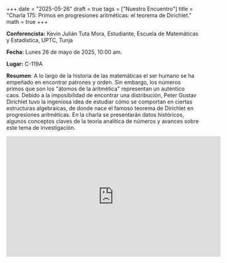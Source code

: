 +++
date  = "2025-05-26"
draft = true
tags  = ["Nuestro Encuentro"]
title = "Charla 175: Primos en progresiones aritméticas: el teorema de Dirichlet."
math  = true
+++

**Conferencista:** Kevin Julián Tuta Mora, Estudiante, Escuela de Matemáticas y Estadística, UPTC, Tunja

**Fecha:** Lunes 26 de mayo de 2025, 10:00 am.

**Lugar:** C-119A

**Resumen**: A lo largo de la historia de las matemáticas el ser humano se ha empeñado en encontrar patrones y orden. Sin embargo, los números primos que son los "átomos de la aritmética" representan un auténtico caos. Debido a la imposibilidad de encontrar una distribución, Peter Gustav Dirichlet tuvo la ingeniosa idea de estudiar cómo se comportan en ciertas estructuras algebraicas, de donde nace el famoso teorema de Dirichlet en progresiones aritméticas. En la charla se presentarán datos históricos, algunos conceptos claves de la teoría analítica de números y avances sobre este tema de investigación.


<iframe width="560" height="315" src="https://www.youtube.com/watch?v=uO6YCLz-jS4" title="YouTube video player" frameborder="0" allow="accelerometer; autoplay; clipboard-write; encrypted-media; gyroscope; picture-in-picture; web-share" allowfullscreen></iframe>

